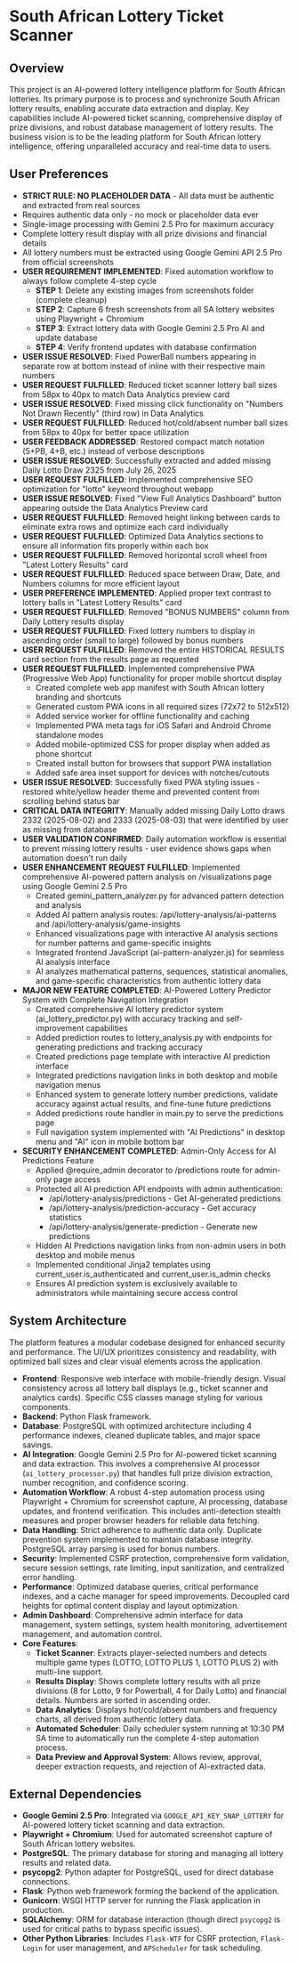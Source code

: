 # South African Lottery Ticket Scanner

## Overview
This project is an AI-powered lottery intelligence platform for South African lotteries. Its primary purpose is to process and synchronize South African lottery results, enabling accurate data extraction and display. Key capabilities include AI-powered ticket scanning, comprehensive display of prize divisions, and robust database management of lottery results. The business vision is to be the leading platform for South African lottery intelligence, offering unparalleled accuracy and real-time data to users.

## User Preferences
- **STRICT RULE: NO PLACEHOLDER DATA** - All data must be authentic and extracted from real sources
- Requires authentic data only - no mock or placeholder data ever
- Single-image processing with Gemini 2.5 Pro for maximum accuracy
- Complete lottery result display with all prize divisions and financial details
- All lottery numbers must be extracted using Google Gemini API 2.5 Pro from official screenshots
- **USER REQUIREMENT IMPLEMENTED**: Fixed automation workflow to always follow complete 4-step cycle
  - **STEP 1**: Delete any existing images from screenshots folder (complete cleanup)
  - **STEP 2**: Capture 6 fresh screenshots from all SA lottery websites using Playwright + Chromium
  - **STEP 3**: Extract lottery data with Google Gemini 2.5 Pro AI and update database
  - **STEP 4**: Verify frontend updates with database confirmation
- **USER ISSUE RESOLVED**: Fixed PowerBall numbers appearing in separate row at bottom instead of inline with their respective main numbers
- **USER REQUEST FULFILLED**: Reduced ticket scanner lottery ball sizes from 58px to 40px to match Data Analytics preview card
- **USER ISSUE RESOLVED**: Fixed missing click functionality on "Numbers Not Drawn Recently" (third row) in Data Analytics
- **USER REQUEST FULFILLED**: Reduced hot/cold/absent number ball sizes from 58px to 40px for better space utilization
- **USER FEEDBACK ADDRESSED**: Restored compact match notation (5+PB, 4+B, etc.) instead of verbose descriptions
- **USER ISSUE RESOLVED**: Successfully extracted and added missing Daily Lotto Draw 2325 from July 26, 2025
- **USER REQUEST FULFILLED**: Implemented comprehensive SEO optimization for "lotto" keyword throughout webapp
- **USER ISSUE RESOLVED**: Fixed "View Full Analytics Dashboard" button appearing outside the Data Analytics Preview card
- **USER REQUEST FULFILLED**: Removed height linking between cards to eliminate extra rows and optimize each card individually
- **USER REQUEST FULFILLED**: Optimized Data Analytics sections to ensure all information fits properly within each box
- **USER REQUEST FULFILLED**: Removed horizontal scroll wheel from "Latest Lottery Results" card
- **USER REQUEST FULFILLED**: Reduced space between Draw, Date, and Numbers columns for more efficient layout
- **USER PREFERENCE IMPLEMENTED**: Applied proper text contrast to lottery balls in "Latest Lottery Results" card
- **USER REQUEST FULFILLED**: Removed "BONUS NUMBERS" column from Daily Lottery results display
- **USER REQUEST FULFILLED**: Fixed lottery numbers to display in ascending order (small to large) followed by bonus numbers
- **USER REQUEST FULFILLED**: Removed the entire HISTORICAL RESULTS card section from the results page as requested
- **USER REQUEST FULFILLED**: Implemented comprehensive PWA (Progressive Web App) functionality for proper mobile shortcut display
  - Created complete web app manifest with South African lottery branding and shortcuts
  - Generated custom PWA icons in all required sizes (72x72 to 512x512)
  - Added service worker for offline functionality and caching
  - Implemented PWA meta tags for iOS Safari and Android Chrome standalone modes
  - Added mobile-optimized CSS for proper display when added as phone shortcut
  - Created install button for browsers that support PWA installation
  - Added safe area inset support for devices with notches/cutouts
- **USER ISSUE RESOLVED**: Successfully fixed PWA styling issues - restored white/yellow header theme and prevented content from scrolling behind status bar
- **CRITICAL DATA INTEGRITY**: Manually added missing Daily Lotto draws 2332 (2025-08-02) and 2333 (2025-08-03) that were identified by user as missing from database
- **USER VALIDATION CONFIRMED**: Daily automation workflow is essential to prevent missing lottery results - user evidence shows gaps when automation doesn't run daily
- **USER ENHANCEMENT REQUEST FULFILLED**: Implemented comprehensive AI-powered pattern analysis on /visualizations page using Google Gemini 2.5 Pro
  - Created gemini_pattern_analyzer.py for advanced pattern detection and analysis
  - Added AI pattern analysis routes: /api/lottery-analysis/ai-patterns and /api/lottery-analysis/game-insights
  - Enhanced visualizations page with interactive AI analysis sections for number patterns and game-specific insights
  - Integrated frontend JavaScript (ai-pattern-analyzer.js) for seamless AI analysis interface
  - AI analyzes mathematical patterns, sequences, statistical anomalies, and game-specific characteristics from authentic lottery data
- **MAJOR NEW FEATURE COMPLETED**: AI-Powered Lottery Predictor System with Complete Navigation Integration
  - Created comprehensive AI lottery predictor system (ai_lottery_predictor.py) with accuracy tracking and self-improvement capabilities
  - Added prediction routes to lottery_analysis.py with endpoints for generating predictions and tracking accuracy
  - Created predictions page template with interactive AI prediction interface
  - Integrated predictions navigation links in both desktop and mobile navigation menus
  - Enhanced system to generate lottery number predictions, validate accuracy against actual results, and fine-tune future predictions
  - Added predictions route handler in main.py to serve the predictions page
  - Full navigation system implemented with "AI Predictions" in desktop menu and "AI" icon in mobile bottom bar
- **SECURITY ENHANCEMENT COMPLETED**: Admin-Only Access for AI Predictions Feature
  - Applied @require_admin decorator to /predictions route for admin-only page access
  - Protected all AI prediction API endpoints with admin authentication:
    * /api/lottery-analysis/predictions - Get AI-generated predictions
    * /api/lottery-analysis/prediction-accuracy - Get accuracy statistics  
    * /api/lottery-analysis/generate-prediction - Generate new predictions
  - Hidden AI Predictions navigation links from non-admin users in both desktop and mobile menus
  - Implemented conditional Jinja2 templates using current_user.is_authenticated and current_user.is_admin checks
  - Ensures AI prediction system is exclusively available to administrators while maintaining secure access control

## System Architecture
The platform features a modular codebase designed for enhanced security and performance. The UI/UX prioritizes consistency and readability, with optimized ball sizes and clear visual elements across the application.

- **Frontend**: Responsive web interface with mobile-friendly design. Visual consistency across all lottery ball displays (e.g., ticket scanner and analytics cards). Specific CSS classes manage styling for various components.
- **Backend**: Python Flask framework.
- **Database**: PostgreSQL with optimized architecture including 4 performance indexes, cleaned duplicate tables, and major space savings.
- **AI Integration**: Google Gemini 2.5 Pro for AI-powered ticket scanning and data extraction. This involves a comprehensive AI processor (`ai_lottery_processor.py`) that handles full prize division extraction, number recognition, and confidence scoring.
- **Automation Workflow**: A robust 4-step automation process using Playwright + Chromium for screenshot capture, AI processing, database updates, and frontend verification. This includes anti-detection stealth measures and proper browser headers for reliable data fetching.
- **Data Handling**: Strict adherence to authentic data only. Duplicate prevention system implemented to maintain database integrity. PostgreSQL array parsing is used for bonus numbers.
- **Security**: Implemented CSRF protection, comprehensive form validation, secure session settings, rate limiting, input sanitization, and centralized error handling.
- **Performance**: Optimized database queries, critical performance indexes, and a cache manager for speed improvements. Decoupled card heights for optimal content display and layout optimization.
- **Admin Dashboard**: Comprehensive admin interface for data management, system settings, system health monitoring, advertisement management, and automation control.
- **Core Features**:
    - **Ticket Scanner**: Extracts player-selected numbers and detects multiple game types (LOTTO, LOTTO PLUS 1, LOTTO PLUS 2) with multi-line support.
    - **Results Display**: Shows complete lottery results with all prize divisions (8 for Lotto, 9 for Powerball, 4 for Daily Lotto) and financial details. Numbers are sorted in ascending order.
    - **Data Analytics**: Displays hot/cold/absent numbers and frequency charts, all derived from authentic lottery data.
    - **Automated Scheduler**: Daily scheduler system running at 10:30 PM SA time to automatically run the complete 4-step automation process.
    - **Data Preview and Approval System**: Allows review, approval, deeper extraction requests, and rejection of AI-extracted data.

## External Dependencies
- **Google Gemini 2.5 Pro**: Integrated via `GOOGLE_API_KEY_SNAP_LOTTERY` for AI-powered lottery ticket scanning and data extraction.
- **Playwright + Chromium**: Used for automated screenshot capture of South African lottery websites.
- **PostgreSQL**: The primary database for storing and managing all lottery results and related data.
- **psycopg2**: Python adapter for PostgreSQL, used for direct database connections.
- **Flask**: Python web framework forming the backend of the application.
- **Gunicorn**: WSGI HTTP server for running the Flask application in production.
- **SQLAlchemy**: ORM for database interaction (though direct `psycopg2` is used for critical paths to bypass specific issues).
- **Other Python Libraries**: Includes `Flask-WTF` for CSRF protection, `Flask-Login` for user management, and `APScheduler` for task scheduling.